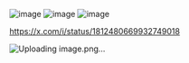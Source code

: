
![image](https://github.com/user-attachments/assets/3e185b31-ffb0-4f4b-8462-678b8c757046)
![image](https://github.com/user-attachments/assets/6734599e-347a-4780-b399-030ddebc30d3)
![image](https://github.com/user-attachments/assets/6a41660e-1909-4244-8977-1f7b3868daf6)

https://x.com/i/status/1812480669932749018

![Uploading image.png…]()

